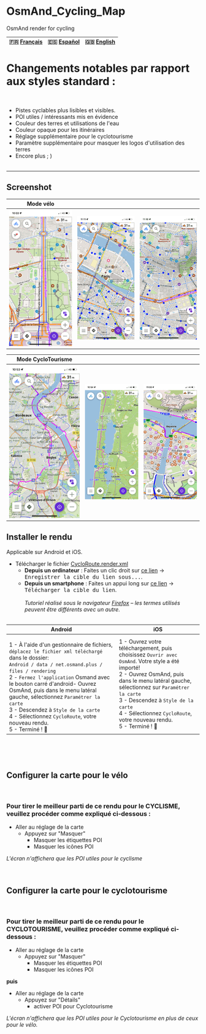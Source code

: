 # OsmAnd_Cycling_Map
OsmAnd render  for cycling

| 🇫🇷 [Français](README.md)|🇪🇸 [Español](README_ES.md)|🇬🇧 [English](README_EN.md)|
|:---:|:---:|:---:|

# Changements notables par rapport aux styles standard :
<br>



- Pistes cyclables plus lisibles et visibles.
- POI utiles / intéressants mis en évidence
- Couleur des terres et utilisations de l'eau
- Couleur opaque pour les itinéraires
- Réglage supplémentaire pour le cyclotourisme
- Paramètre supplémentaire pour masquer les logos d'utilisation des terres
- Encore plus ; )
<br><br>
---

## Screenshot

| **Mode vélo** |||
| :-------------: | :-------------: | :-------------: |
| <img src="Screenshots/CycloRoute_Cycling-1.png" width="250" /> | <img src="Screenshots/CycloRoute_Cycling-2.png" width="250" /> | <img src="Screenshots/CycloRoute_Cycling-3.png" width="250" /> |


| **Mode CycloTourisme** |||
| :-------------: | :-------------: | :-------------: |
| <img src="Screenshots/CycloRoute_Touring-1.png" width="250" /> | <img src="Screenshots/CycloRoute_Touring-2.png" width="250" /> | <img src="Screenshots/CycloRoute_Touring-3.png" width="250" /> |

## Installer le rendu
Applicable sur Android et iOS.

- Télécharger le fichier [CycloRoute.render.xml](https://raw.githubusercontent.com/Hades1503/OsmAnd_Cycling_Map/main/CycloRoute.render.xml)
  - **Depuis un ordinateur** : Faites un clic droit sur [ce lien](https://github.com/Hades1503/OsmAnd_Cycling_Map/raw/main/CycloRoute.render.xml) → <kbd><samp>Enregistrer la cible du lien sous...</samp></kbd>.
  - **Depuis un smartphone** : Faites un appui long sur [ce lien](https://github.com/Hades1503/OsmAnd_Cycling_Map/raw/main/CycloRoute.render.xml) → <kbd><samp>Télécharger la cible du lien</samp></kbd>.<br>
    <br>
    *Tutoriel réalisé sous le navigateur <a href="https://www.mozilla.org/fr/firefox/new/">Firefox</a> – les termes utilisés peuvent être différents avec un autre.*<br>
    <br>

| Android | iOS |
|-----------------------------------------------------------|-----------------------------------------------------------|
| <br> 1 - À l'aide d'un gestionnaire de fichiers, `déplacez le fichier xml téléchargé` dans le dossier:<br>`Android / data / net.osmand.plus / files / rendering`<br>2 -  `Fermez l'application` Osmand avec le bouton carré d'android- Ouvrez OsmAnd, puis dans le menu latéral gauche, sélectionnez `Paramétrer la carte`<br>3 - Descendez à `Style de la carte`<br> 4 - Sélectionnez `CycloRoute`, votre nouveau rendu.<br>5 - Terminé ! 🎉 |1 - Ouvrez votre téléchargement, puis choisissez `Ouvrir avec OsmAnd`. Votre style a été importé!<br>2 - Ouvrez OsmAnd, puis dans le menu latéral gauche, sélectionnez sur `Paramétrer la carte`<br>3 - Descendez à `Style de la carte`<br>4 - Sélectionnez `CycloRoute`, votre nouveau rendu.<br>5 - Terminé ! 🎉 | 

<br><br><br>

## Configurer la carte pour le vélo
<br>

### Pour tirer le meilleur parti de ce rendu pour le CYCLISME, veuillez procéder comme expliqué ci-dessous :

   - Aller au réglage de la carte
     - Appuyez sur "Masquer"
       - Masquer les étiquettes POI
       - Masquer les icônes POI

*L'écran n'affichera que les POI utiles pour le cyclisme*
<br><br><br>



## Configurer la carte pour le cyclotourisme
<br>

### Pour tirer le meilleur parti de ce rendu pour le CYCLOTOURISME, veuillez procéder comme expliqué ci-dessous :

   - Aller au réglage de la carte
     - Appuyez sur "Masquer"
       - Masquer les étiquettes POI
       - Masquer les icônes POI

**puis**

   - Aller au réglage de la carte
     - Appuyez sur "Détails"
       - activer POI pour Cyclotourisme

*L'écran n'affichera que les POI utiles pour le Cyclotourisme en plus de ceux pour le vélo.*
